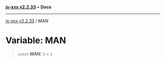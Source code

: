 [**js-xxx v2.2.33**](../README.md) • **Docs**

***

[js-xxx v2.2.33](../README.md) / MAN

# Variable: MAN

> `const` **MAN**: `1` = `1`
